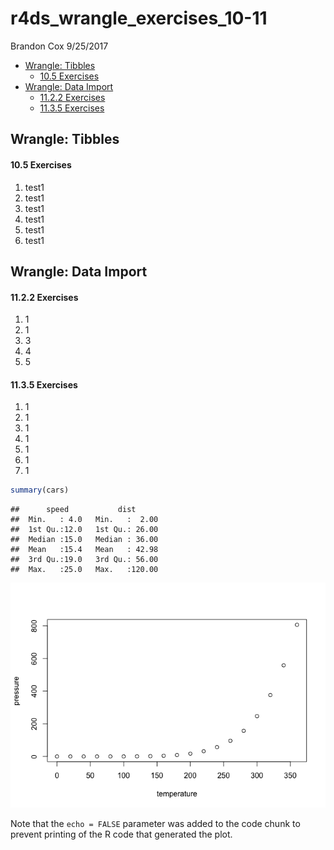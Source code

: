 r4ds\_wrangle\_exercises\_10-11
================
Brandon Cox
9/25/2017

-   [Wrangle: Tibbles](#wrangle-tibbles)
    -   [10.5 Exercises](#exercises)
-   [Wrangle: Data Import](#wrangle-data-import)
    -   [11.2.2 Exercises](#exercises-1)
    -   [11.3.5 Exercises](#exercises-2)

Wrangle: Tibbles
----------------

#### 10.5 Exercises

1.  test1
2.  test1
3.  test1
4.  test1
5.  test1
6.  test1

Wrangle: Data Import
--------------------

#### 11.2.2 Exercises

1.  1
2.  1
3.  3
4.  4
5.  5

#### 11.3.5 Exercises

1.  1
2.  1
3.  1
4.  1
5.  1
6.  1
7.  1

``` r
summary(cars)
```

    ##      speed           dist       
    ##  Min.   : 4.0   Min.   :  2.00  
    ##  1st Qu.:12.0   1st Qu.: 26.00  
    ##  Median :15.0   Median : 36.00  
    ##  Mean   :15.4   Mean   : 42.98  
    ##  3rd Qu.:19.0   3rd Qu.: 56.00  
    ##  Max.   :25.0   Max.   :120.00

![](r4ds_wrangle_exercises_10-11_files/figure-markdown_github-ascii_identifiers/pressure-1.png)

Note that the `echo = FALSE` parameter was added to the code chunk to prevent printing of the R code that generated the plot.
